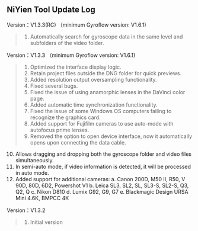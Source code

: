 ## NiYien Tool Update Log
Version：V1.3.3(RC) （minimum Gyroflow version: V1.6.1)
>1. Automatically search for gyroscope data in the same level and subfolders of the video folder.

Version：V1.3.3 （minimum Gyroflow version: V1.6.1)

>1. Optimized the interface display logic.
>2. Retain project files outside the DNG folder for quick previews.
>3. Added resolution output oversampling functionality.
>4. Fixed several bugs.
>5. Fixed the issue of using anamorphic lenses in the DaVinci color page.
>6. Added automatic time synchronization functionality.
>7. Fixed the issue of some Windows OS computers failing to recognize the graphics card.
>8. Added support for Fujifilm cameras to use auto-mode with autofocus prime lenses.
>9. Removed the option to open device interface, now it automatically opens upon connecting the data cable.
  10. Allows dragging and dropping both the gyroscope folder and video files simultaneously.
  11. In semi-auto mode, if video information is detected, it will be processed in auto mode.
  12. Added support for additional cameras:
         a. Canon 200D, M50 II, R50, V 90D, 80D, 6D2, Powershot V1
         b. Leica SL3, SL2, SL, SL3-S, SL2-S, Q3, Q2, Q
         c. Nikon D810
         d. Lumix G92, G9, G7
         e. Blackmagic Design URSA Mini 4.6K, BMPCC 4K


Version：V1.3.2
>1. Initial version

